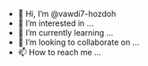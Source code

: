 - 👋 Hi, I’m @vawdi7-hozdoh
- 👀 I’m interested in ...
- 🌱 I’m currently learning ...
- 💞️ I’m looking to collaborate on ...
- 📫 How to reach me ...

<!---
vawdi7-hozdoh/vawdi7-hozdoh is a ✨ special ✨ repository because its `README.md` (this file) appears on your GitHub profile.
You can click the Preview link to take a look at your changes.
--->
